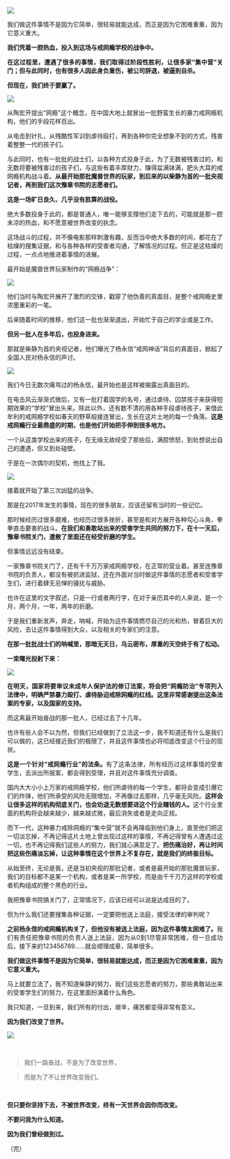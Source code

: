 <p><img src="https://www.iaders.com/wp-content/uploads/2019/11/bc63c-005PR4hXgy1g84npi565ej30rs0fmtk9.jpg"></p>
<div class="preface">我们做这件事情不是因为它简单，很轻易就能达成，而正是因为它困难重重，因为它意义重大。</div>
<p><span id="more-8582"></span></p>
<div class="WB_editor_iframe_new">
<p align="justify">​​<b>我们凭着一腔热血，投入到这场与戒网瘾学校的战争中。</b></p>
<p align="justify"><b>在这过程里，遭遇了很多的事情，我们取得过阶段性胜利，让很多家“集中营”关门；但与此同时，也有很多人因此身负重伤，被公司辞退，被逼到自杀。</b></p>
<p align="justify"><b>但现在，我们终于要赢了。</b></p>
<p class="picbox"><img src="https://www.iaders.com/wp-content/uploads/2019/11/20191103112726-2e170.jpeg"></p>
<p align="justify">从陶宏开提出“网瘾”这个概念，在中国大地上就冒出一批野蛮生长的暴力戒网瘾机构，他们的手段花样百出。</p>
<p align="justify">从电击到针扎，从残酷性军训到虐待殴打，再到各种你完全想象不到的方式，残害着整整一代的孩子们。</p>
<p align="justify">与此同时，也有一批批的战士们，以各种方式投身于此，为了无数被残害过的，和无数将要被残害过的孩子们，与这些有着丰厚财力，赚得盆满钵满，肥头大耳的戒网瘾机构战斗着。<b>从最开始那批魔兽世界的玩家，到后来的以柴静为首的一批央视记者，再到我们这次豫章书院的志愿者们。</b></p>
<p align="justify"><b>这是一场旷日良久、几乎没有胜算的战役。</b></p>
<p align="justify">绝大多数投身于此的，都是普通人，唯一能够支撑他们走下去的，可能就是那一腔未凉的热血，和不愿意被世界改变的执念。</p>
<p align="justify">这场战斗的过程，并不像电影那样刺激有趣，反而当中绝大多数的时间，都花在了枯燥的搜集证据，和与各种各样的受害者沟通，了解情况的过程。但正是这枯燥的过程，一点点地推进着事情的进展。</p>
<p align="justify">最开始是魔兽世界玩家制作的“网瘾战争”：</p>
<p class="picbox"><img src="https://www.iaders.com/wp-content/uploads/2019/11/20191103112729-68328.jpeg"></p>
<p align="justify">他们当时与陶宏开展开了激烈的交锋，戳穿了他伪善的真面目，是整个戒网瘾史里浓墨重彩的一笔。</p>
<p align="justify">后来随着时间的推移，他们这一批也渐渐退出，开始忙于自己的学业或是工作。</p>
<p align="justify"><b>但另一批人在多年后，也投身进来。</b></p>
<p align="justify">那就是柴静为首的央视记者，他们曝光了杨永信“戒网神话”背后的真面目，掀起了全国人民对杨永信的声讨。</p>
<p class="picbox"><img src="https://www.iaders.com/wp-content/uploads/2019/11/20191103112731-61f61.jpeg"></p>
<p align="justify">我们今日无数次痛骂过的杨永信，最开始也是这样被揭露出真面目的。</p>
<p align="justify">在电击风云渐渐式微后，又有一批打着国学的名号，通过虐待、囚禁孩子来获得短期效果的“学校”冒出头来。除此以外，还有数不清的用各种手段虐待孩子，来借此牟利的戒网瘾学校如春天的野草般接连冒出，生长在这片土地的每一个角落。<b>这是戒网瘾行业最鼎盛的时期，也是他们开始把手伸到很多地方。</b></p>
<p align="justify">一个从这类学校出来的孩子，在无缘无故经受了那些后，满腔愤怒，到处想说出自己的遭遇，但又到处碰壁。</p>
<p align="justify">于是在一次偶尔的契机，他找上了我。</p>
<p class="picbox"><img src="https://www.iaders.com/wp-content/uploads/2019/11/20191103112732-aaf47.jpeg"></p>
<p align="justify">接着就开始了第三次凶猛的战争。</p>
<p align="justify">那是在2017年发生的事情，现在的很多朋友，应该还留有当时的一些记忆。</p>
<p align="justify">那时候经历过很多磨难，也经历过很多挫折，甚至是和对方展开各种勾心斗角，拳拳直击要害的战斗。<b>在我们和勇敢站出来的受害学生共同的努力下，在十一天后，豫章书院关门，遣散了里面还在经受折磨的学生。</b></p>
<p align="justify">但事情远远没有结束。</p>
<p align="justify">一家豫章书院关门了，还有千千万万家戒网瘾学校，在正常的营业着。甚至连豫章书院的负责人，都没有被抓进监狱，还在外面对当时做这件事情的志愿者和受害学生们，进行着肆无忌惮的骚扰与威胁。</p>
<p align="justify">也许在这里的文字叙述，只是一行或者两行字，在对于亲历其中的人来说，是一个月，两个月，一年，两年的折磨。</p>
<p align="justify">于是我们重新发声，奔走，呐喊，开始为这件事情燃尽自己的光和热，冒着巨大的风险，去让这件事情得到大众，以及相关的专家们的注意。</p>
<p align="justify"><b>在那一批批战士们的呐喊里，那暗无天日，乌云密布，厚重的天空终于有了松动。</b></p>
<p align="justify"><b>一束曙光投射下来：</b></p>
<p class="picbox"><img src="https://www.iaders.com/wp-content/uploads/2019/11/20191103112733-79508.jpeg"></p>
<p align="justify"><b>在明天，国家将要审议未成年人保护法的修订法案，将会把“网瘾防治”专项列入法律中，明确严禁暴力殴打、虐待胁迫戒除网瘾的红线。这里非常感谢提出这条法案的专家，以及国家的支持。</b></p>
<p align="justify">而这离最开始奋战的那一批人，已经过去了十几年。</p>
<p align="justify">也许有些人会不以为然，但我们已经做到了立法这一步，我不知道还有什么是我们可以做的，这已经接近我们的极限了，并且这件事情也必将彻底改变这个行业的现状。</p>
<p align="justify"><b>这是一个针对“戒网瘾行业”的法条。</b>有了这条法律，所有经历过这样事情的受害学生，去派出所报案，都会得到受理，并且对这件事情充分调查。</p>
<p align="justify">国内大大小小上万家的戒网瘾学校，他们所虐待的每一个学生，都将会变成引爆它们的炸弹，他们所承受的风险无限增加，不再像过去那样，几乎毫无风险。<b>这样会让很多这样的机构彻底关门，也会劝退无数想要进这个行业赚钱的人。</b>这个行业里面的机构将会越来越少，越来越式微，最后消失或者是走向正规。</p>
<p align="justify">而下一代，这种暴力戒除网瘾的“集中营”就不会再降临到他们身上，直至他们把这一切淡忘掉，不再记得这片土地上曾出现过这样的事情，不再记得曾有人遭遇过这一切，也不再记得我们这些人的努力，我们就心满意足了。<b>把伤痛治好，再让时间把这些伤痛淡忘掉，让这种事情在这个世界上不复存在，就是我们的终极目标。</b></p>
<p align="justify">从始至终，无论是我，还是当初央视的那批记者，或者是最开始的那批魔兽玩家，我们的目标都不是某一个机构，或者是某一所学校，而是由千千万万这样的学校或者机构组成的整个黑色的行业。</p>
<p align="justify">我把豫章书院搞关门了，正常情况下，应该已经可以说是达成目的了。</p>
<p align="justify">但为什么我们还要搜集各种证据，一定要把他送上法庭，接受法律的审判呢？</p>
<p align="justify"><b>之前杨永信的戒网瘾机构关了，但他没有被送上法庭，因为这件事情太困难了。</b>我们有责任把豫章书院的负责人送上法庭，因为从0到1尽管非常困难，但一旦成功后，接下来的123456789……就会顺理成章，简单很多。</p>
<p><b>我们做这件事情不是因为它简单，很轻易就能达成，而正是因为它困难重重，因为它意义重大。</b></p>
<p align="justify">马上就要立法了，我不知道柴静的努力，我们这些志愿者的努力，那些勇敢站出来的受害学生们的努力，在这里面扮演着什么角色。</p>
<p align="justify">我只知道，一旦到来，我们所有的付出，艰辛，痛苦都变得非常有意义。</p>
<p align="justify"><b>因为我们改变了世界。</b></p>
<p class="picbox"><img src="https://www.iaders.com/wp-content/uploads/2019/11/20191103112734-934bf.jpeg"></p>
<p align="justify">​</p>
<blockquote><p>我们一路奋战，不是为了改变世界，</p></blockquote>
<blockquote><p>而是为了不让世界改变我们。</p></blockquote>
<p align="justify">​</p>
<p align="justify"><b>但只要你坚持下去，不被世界改变，终有一天世界会因你而改变。</b></p>
<p align="justify"><b>不要问我为什么知道。</b></p>
<p align="justify"><b>因为我们曾经做到过。</b></p>
<p align="justify">（完）​​​​</p>